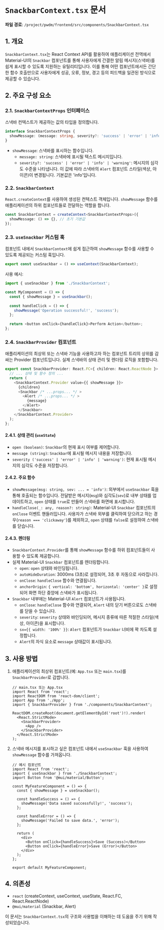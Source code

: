 # `SnackbarContext.tsx` 문서

**파일 경로**: `/project/pwdm/frontend/src/components/SnackbarContext.tsx`

## 1. 개요

`SnackbarContext.tsx`는 React Context API를 활용하여 애플리케이션 전역에서 Material-UI의 `Snackbar` 컴포넌트를 통해 사용자에게 간결한 알림 메시지(스낵바)를 쉽게 표시할 수 있도록 지원하는 유틸리티입니다. 이를 통해 어떤 컴포넌트에서든 간단한 함수 호출만으로 사용자에게 성공, 오류, 정보, 경고 등의 피드백을 일관된 방식으로 제공할 수 있습니다.

## 2. 주요 구성 요소

### 2.1. `SnackbarContextProps` 인터페이스

스낵바 컨텍스트가 제공하는 값의 타입을 정의합니다.

```typescript
interface SnackbarContextProps {
  showMessage: (message: string, severity?: 'success' | 'error' | 'info' | 'warning') => void;
}
```

-   `showMessage`: 스낵바를 표시하는 함수입니다.
    -   `message: string`: 스낵바에 표시될 텍스트 메시지입니다.
    -   `severity?: 'success' | 'error' | 'info' | 'warning'`: 메시지의 심각도 수준을 나타냅니다. 이 값에 따라 스낵바의 `Alert` 컴포넌트 스타일(색상, 아이콘)이 변경됩니다. 기본값은 'info'입니다.

### 2.2. `SnackbarContext`

`React.createContext`를 사용하여 생성된 컨텍스트 객체입니다. `showMessage` 함수를 애플리케이션의 하위 컴포넌트들로 전달하는 역할을 합니다.

```typescript
const SnackbarContext = createContext<SnackbarContextProps>({
  showMessage: () => {}, // 초기 기본값
});
```

### 2.3. `useSnackbar` 커스텀 훅

컴포넌트 내에서 `SnackbarContext`에 쉽게 접근하여 `showMessage` 함수를 사용할 수 있도록 제공되는 커스텀 훅입니다.

```typescript
export const useSnackbar = () => useContext(SnackbarContext);
```

사용 예시:
```typescript
import { useSnackbar } from './SnackbarContext';

const MyComponent = () => {
  const { showMessage } = useSnackbar();
  
  const handleClick = () => {
    showMessage('Operation successful!', 'success');
  };
  
  return <button onClick={handleClick}>Perform Action</button>;
};
```

### 2.4. `SnackbarProvider` 컴포넌트

애플리케이션의 최상위 또는 스낵바 기능을 사용하고자 하는 컴포넌트 트리의 상위를 감싸는 Provider 컴포넌트입니다. 실제 스낵바의 상태 관리 및 렌더링 로직을 포함합니다.

```typescript
export const SnackbarProvider: React.FC<{ children: React.ReactNode }> = ({ children }) => {
  // ... 상태 및 함수 정의 ...
  return (
    <SnackbarContext.Provider value={{ showMessage }}>
      {children}
      <Snackbar /* ...props... */ >
        <Alert /* ...props... */ >
          {message}
        </Alert>
      </Snackbar>
    </SnackbarContext.Provider>
  );
};
```

#### 2.4.1. 상태 관리 (`useState`)

-   `open (boolean)`: `Snackbar`의 현재 표시 여부를 제어합니다.
-   `message (string)`: `Snackbar`에 표시될 메시지 내용을 저장합니다.
-   `severity ('success' | 'error' | 'info' | 'warning')`: 현재 표시될 메시지의 심각도 수준을 저장합니다.

#### 2.4.2. 주요 함수

-   `showMessage(msg: string, sev: ... = 'info')`: 외부에서 `useSnackbar` 훅을 통해 호출되는 함수입니다. 전달받은 메시지(`msg`)와 심각도(`sev`)로 내부 상태를 업데이트하고, `open` 상태를 `true`로 만들어 스낵바를 화면에 표시합니다.
-   `handleClose(_: any, reason?: string)`: Material-UI `Snackbar` 컴포넌트의 `onClose` 이벤트 핸들러입니다. 사용자가 스낵바 외부를 클릭하여 닫으려고 하는 경우(`reason === 'clickaway'`)를 제외하고, `open` 상태를 `false`로 설정하여 스낵바를 닫습니다.

#### 2.4.3. 렌더링

-   `SnackbarContext.Provider`를 통해 `showMessage` 함수를 하위 컴포넌트들이 사용할 수 있도록 제공합니다.
-   실제 Material-UI `Snackbar` 컴포넌트를 렌더링합니다.
    -   `open`: `open` 상태와 바인딩됩니다.
    -   `autoHideDuration`: 3000ms (3초)로 설정되어, 3초 후 자동으로 사라집니다.
    -   `onClose`: `handleClose` 함수와 연결됩니다.
    -   `anchorOrigin`: `{ vertical: 'bottom', horizontal: 'center' }`로 설정되어 화면 하단 중앙에 스낵바가 표시됩니다.
-   `Snackbar` 내부에는 Material-UI `Alert` 컴포넌트가 사용됩니다.
    -   `onClose`: `handleClose` 함수와 연결되어, `Alert` 내의 닫기 버튼으로도 스낵바를 닫을 수 있습니다.
    -   `severity`: `severity` 상태와 바인딩되어, 메시지 종류에 따른 적절한 스타일(색상, 아이콘)을 표시합니다.
    -   `sx={{ width: '100%' }}`: `Alert` 컴포넌트가 `Snackbar` 너비에 꽉 차도록 설정합니다.
    -   `Alert`의 자식 요소로 `message` 상태값이 표시됩니다.

## 3. 사용 방법

1.  애플리케이션의 최상위 컴포넌트(예: `App.tsx` 또는 `main.tsx`)를 `SnackbarProvider`로 감쌉니다.

    ```tsx
    // main.tsx 또는 App.tsx
    import React from 'react';
    import ReactDOM from 'react-dom/client';
    import App from './App';
    import { SnackbarProvider } from './components/SnackbarContext';

    ReactDOM.createRoot(document.getElementById('root')!).render(
      <React.StrictMode>
        <SnackbarProvider>
          <App />
        </SnackbarProvider>
      </React.StrictMode>
    );
    ```

2.  스낵바 메시지를 표시하고 싶은 컴포넌트 내에서 `useSnackbar` 훅을 사용하여 `showMessage` 함수를 가져옵니다.

    ```tsx
    // 예시 컴포넌트
    import React from 'react';
    import { useSnackbar } from './SnackbarContext';
    import Button from '@mui/material/Button';

    const MyFeatureComponent = () => {
      const { showMessage } = useSnackbar();

      const handleSuccess = () => {
        showMessage('Data saved successfully!', 'success');
      };

      const handleError = () => {
        showMessage('Failed to save data.', 'error');
      };

      return (
        <div>
          <Button onClick={handleSuccess}>Save (Success)</Button>
          <Button onClick={handleError}>Save (Error)</Button>
        </div>
      );
    };

    export default MyFeatureComponent;
    ```

## 4. 의존성

-   `react` (createContext, useContext, useState, React.FC, React.ReactNode)
-   `@mui/material` (Snackbar, Alert)

이 문서는 `SnackbarContext.tsx`의 구조와 사용법을 이해하는 데 도움을 주기 위해 작성되었습니다.
